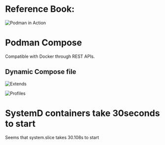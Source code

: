 # Reference Book:

![Podman in Action](https://developers.redhat.com/e-books/podman-action)

# Podman Compose

Compatible with Docker through REST APIs.

## Dynamic Compose file

![Extends](https://docs.docker.com/compose/how-tos/multiple-compose-files/extends/)

![Profiles](https://docs.docker.com/compose/how-tos/profiles/)

# SystemD containers take 30seconds to start

Seems that system.slice takes 30.108s to start
